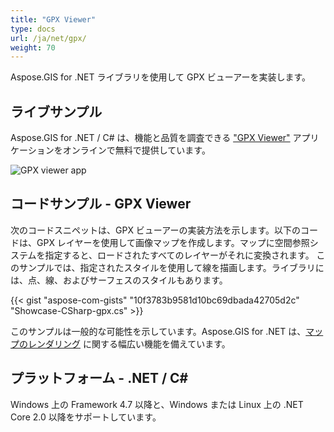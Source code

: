 ```yaml
---
title: "GPX Viewer"
type: docs
url: /ja/net/gpx/
weight: 70
---
```


Aspose.GIS for .NET ライブラリを使用して GPX ビューアーを実装します。

## **ライブサンプル**

Aspose.GIS for .NET / C# は、機能と品質を調査できる ["GPX Viewer"](https://products.aspose.app/gis/viewer/gpx) アプリケーションをオンラインで無料で提供しています。

![GPX viewer app](viewer.png)

## **コードサンプル - GPX Viewer**

次のコードスニペットは、GPX ビューアーの実装方法を示します。以下のコードは、GPX レイヤーを使用して画像マップを作成します。マップに空間参照システムを指定すると、ロードされたすべてのレイヤーがそれに変換されます。
このサンプルでは、指定されたスタイルを使用して線を描画します。ライブラリには、点、線、およびサーフェスのスタイルもあります。

{{< gist "aspose-com-gists" "10f3783b9581d10bc69dbada42705d2c" "Showcase-CSharp-gpx.cs" >}}

このサンプルは一般的な可能性を示しています。Aspose.GIS for .NET は、[マップのレンダリング](https://docs.aspose.com/gis/net/map-rendering/) に関する幅広い機能を備えています。

## **プラットフォーム - .NET / C#**

Windows 上の Framework 4.7 以降と、Windows または Linux 上の .NET Core 2.0 以降をサポートしています。

